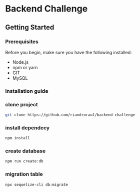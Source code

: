 # Backend Challenge

## Getting Started

### Prerequisites

Before you begin, make sure you have the following installed:

- Node.js
- npm or yarn
- GIT
- MySQL

### Installation guide

### clone project

```bash
git clone https://github.com/riandroraul/backend-challenge
```

### install dependecy

```bash
npm install
```

### create database

```bash
npm run create:db
```

### migration table

```bash
npx sequelize-cli db:migrate
```
